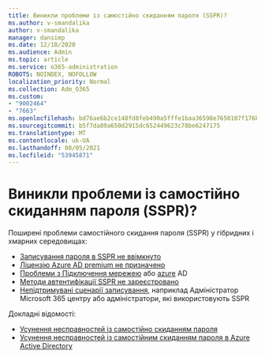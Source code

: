 ```yaml
---
title: Виникли проблеми із самостійно скиданням пароля (SSPR)?
ms.author: v-smandalika
author: v-smandalika
manager: dansimp
ms.date: 12/18/2020
ms.audience: Admin
ms.topic: article
ms.service: o365-administration
ROBOTS: NOINDEX, NOFOLLOW
localization_priority: Normal
ms.collection: Adm_O365
ms.custom:
- "9002464"
- "7663"
ms.openlocfilehash: bd76ae6b2ce140fd8feb490a5fffe1baa36598e7650107f176baec30d71b8628
ms.sourcegitcommit: b5f7da89a650d2915dc652449623c78be6247175
ms.translationtype: MT
ms.contentlocale: uk-UA
ms.lasthandoff: 08/05/2021
ms.locfileid: "53945871"
---
```

# <a name="having-self-service-password-reset-sspr-problems"></a>Виникли проблеми із самостійно скиданням пароля (SSPR)?

Поширені проблеми самостійного скидання пароля (SSPR) у гібридних і хмарних середовищах:

- [Записування пароля в SSPR не ввімкнуто](https://docs.microsoft.com/azure/active-directory/authentication/tutorial-enable-sspr-writeback)
- [Ліцензію Azure AD premium не призначено](https://docs.microsoft.com/azure/active-directory/authentication/concept-sspr-licensing)
- [Проблеми з Підключення мережею](https://docs.microsoft.com/azure/active-directory/hybrid/tshoot-connect-sync-errors) або [azure](https://docs.microsoft.com/azure/active-directory/hybrid/tshoot-connect-connectivity) AD
- [Методи автентифікації SSPR не зареєстровано](https://mysignins.microsoft.com/security-info)
- [Непідтримувані сценарії записування,](https://docs.microsoft.com/azure/active-directory/authentication/concept-sspr-writeback#unsupported-writeback-operations) наприклад Адміністратор Microsoft 365 центру або адміністратори, які використовують SSPR


Докладні відомості:

- [Усунення несправностей із самостійно скиданням пароля](https://docs.microsoft.com/azure/active-directory/authentication/troubleshoot-sspr)
- [Усунення несправностей із самостійним скиданням пароля в Azure Active Directory](https://docs.microsoft.com/azure/active-directory/authentication/troubleshoot-sspr-writeback)
